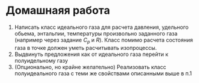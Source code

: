 # Домашнаяя работа

1) Написать класс идеального газа для расчета давления, удельного обьема, энтальпии, температуры произвольно заданного газа (например через задание $C_p$ и $R$). Класс помимо расчета состояния газа в точке должен уметь расчитывать изопроцессы.
2) Выдвинуть предложения как от идеального газа перейти к полуидельному газу
3) (Опционально, но крайне желательно) Реализовать класс полуидеального газа с теми же свойствами описанными выше в п.1
